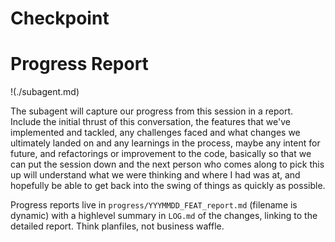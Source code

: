# Checkpoint

# Progress Report

!(./subagent.md)

The subagent will capture our progress from this session in a report. Include the initial thrust of this conversation, the features that we've implemented and tackled, any challenges faced and what changes we ultimately landed on and any learnings in the process, maybe any intent for future, and refactorings or improvement to the code, basically so that we can put the session down and the next person who comes along to pick this up will understand what we were thinking and where I had was at, and hopefully be able to get back into the swing of things as quickly as possible.

Progress reports live in `progress/YYYMMDD_FEAT_report.md` (filename is dynamic) with a highlevel summary in `LOG.md` of the changes, linking to the detailed report. Think planfiles, not business waffle.
